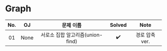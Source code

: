 # Graph


|          No.          |        OJ        |        문제 이름         |        Solved         |     Note   |
| :-----: |  :--------: |:---------------------: | :-----: |:-----: |
| 01 | None | 서로소 집합 알고리즘(union-find) | ✔️ | 경로 압축 ver. |